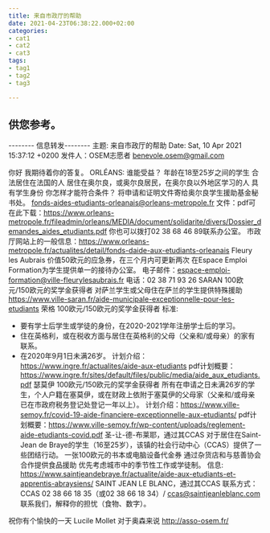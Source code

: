 ```yaml
---
title: 来自市政厅的帮助
date: 2021-04-23T06:38:22.000+02:00
categories:
- cat1
- cat2
- cat3
tags:
- tag1
- tag2
- tag3

---
```

## 供您参考。
-------- 信息转发--------
主题: 来自市政厅的帮助
Date: Sat, 10 Apr 2021 15:37:12 +0200
发件人：OSEM志愿者 <benevole.osem@gmail.com> 


你好
我期待着你的答复。
ORLÉANS: 
    谁能受益？
年龄在18至25岁之间的学生
合法居住在法国的人
居住在奥尔良，或奥尔良居民，在奥尔良以外地区学习的人
具有学生身份
你怎样才能符合条件？
将申请和证明文件寄给奥尔良学生援助基金秘书处。
    fonds-aides-etudiants-orleanais@orleans-metropole.fr
文件：pdf可在此下载：https://www.orleans-metropole.fr/fileadmin/orleans/MEDIA/document/solidarite/divers/Dossier_demandes_aides_etudiants.pdf
你也可以拨打02 38 68 46 89联系办公室。
市政厅网站上的一般信息：https://www.orleans-metropole.fr/actualites/detail/fonds-daide-aux-etudiants-orleanais
Fleury les Aubrais
 价值50欧元的应急券，在三个月内可更新两次 
 在Espace Emploi Formation为学生提供单一的接待办公室。
电子邮件：espace-emploi-formation@ville-fleurylesaubrais.fr 
电话：02 38 71 93 26 
SARAN
100欧元/150欧元的奖学金获得者
对萨兰学生或父母住在萨兰的学生提供特殊援助
https://www.ville-saran.fr/aide-municipale-exceptionnelle-pour-les-etudiants
荣格
100欧元/150欧元的奖学金获得者
标准: 
- 要有学士后学生或学徒的身份，在2020-2021学年注册学士后的学习。
- 住在英格利，或在税收方面与居住在英格利的父母（父亲和/或母亲）的家有联系。
- 在2020年9月1日未满26岁。
计划介绍：https://www.ingre.fr/actualites/aide-aux-etudiants
pdf计划概要：https://www.ingre.fr/sites/default/files/public/media/aide_aux_etudiants.pdf
瑟莫伊
100欧元/150欧元的奖学金获得者
所有在申请之日未满26岁的学生，个人户籍在塞莫伊，或在财政上依附于塞莫伊的父母家（父亲和/或母亲已在市政府税务登记处登记一年以上）。
计划介绍：https://www.ville-semoy.fr/covid-19-aide-financiere-exceptionnelle-aux-etudiants/
pdf计划概要：https://www.ville-semoy.fr/wp-content/uploads/reglement-aide-etudiants-covid.pdf
圣-让-德-布莱耶，通过其CCAS
对于居住在Saint-Jean de Braye的学生（16至25岁），该镇的社会行动中心（CCAS）提供了一些团结行动。
一张100欧元的书本或电脑设备代金券
通过杂货店和与慈善协会合作提供食品援助
优先考虑城市中的季节性工作或学徒制。
信息: https://www.saintjeandebraye.fr/actualite/aide-aux-etudiants-et-apprentis-abraysiens/
SAINT JEAN LE BLANC，通过其CCAS
联系方式：CCAS 02 38 66 18 35（或02 38 66 18 34）/ ccas@saintjeanleblanc.com
联系我们，解释你的担忧（食物、数字）。

祝你有个愉快的一天
Lucile Mollet
对于奥森来说
http://asso-osem.fr/